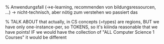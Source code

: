 % Anwendungsfall (->e-learning, recommenden von bildungsressourcen, ...) -> nicht-technisch, aber nötig zum verstehen wo passiert das 

% TALK ABOUT that actually, in CS concepts (=types) are regions, BUT we have only one-instance-per, so TOKENS, so it's kiiinda reasonable that we have points! IF we would have the collection of "ALL Computer Science 1 Courses" it would be different
